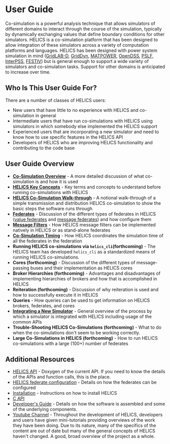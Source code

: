 # User Guide #

Co-simulation is a powerful analysis technique that allows simulators of different domains to interact through the course of the simulation, typically by dynamically exchanging values that define boundary conditions for other simulators. HELICS is a co-simulation platform that has been designed to allow integration of these simulators across a variety of computation platforms and languages. HELICS has been designed with power system simulation in mind ([GridLAB-D](https://github.com/gridlab-d/gridlab-d), [GridDyn](https://github.com/LLNL/GridDyn), [MATPOWER](https://github.com/GMLC-TDC/MATPOWER-wrapper), [OpenDSS](https://sourceforge.net/projects/electricdss/), [PSLF](https://github.com/GMLC-TDC/PSLF-wrapper), [InterPSS](https://github.com/InterPSS-Project/ipss-common), [FESTIV](https://www.nrel.gov/grid/festiv-model.html)) but is general enough to support a wide variety of simulators and co-simulation tasks. Support for other domains is anticipated to increase over time.

## Who Is This User Guide For? ##
There are a number of classes of HELICS users:

* New users that have little to no experience with HELICS and co-simulation in general
* Intermediate users that have run co-simulations with HELICS using simulators in which somebody else implemented the HELICS support
* Experienced users that are incorporating a new simulator and need to know how to use specific features in the HELICS API
* Developers of HELICS who are improving HELICS functionality and contributing to the code base


## User Guide Overview ##
* [**Co-Simulation Overview**](./co-simulation_overview.md) - A more detailed discussion of what co-simulation is and how it is used
* [**HELICS Key Concepts**](./helics_key_concepts) - Key terms and concepts to understand before running co-simulations with HELICS
* [**HELICS Co-Simulation Walk-through**](./helics_co-sim_sequence.md) - A notional walk-through of a simple transmission and distribution HELICS co-simulation to show the basic steps the software runs through
* [**Federates**](./federates.md) - Discussion of the different types of federates in HELICS ([value federates](./value_federates.md) and [message federates](./message_federates.md)) and how configure them
* [**Message Filters**](./filters) - How HELICS message filters can be implemented natively in HELICS or as stand-alone federates
* [**Co-Simulation Timing**](./timing.md) - How HELICS coordinates the simulation time of all the federates in the federation
* **Running HELICS co-simulations via `helics_cli`(forthcoming)** - The HELICS team has developed `helics_cli` as a standardized means of running HELICS co-simulations.
* **Cores (forthcoming)** - Discussion of the different types of message-passing buses and their implementation as HELICS cores
* **Broker Hierarchies (forthcoming)** - Advantages and disadvantages of implementing hierarchies of brokers and how that is accomplished in HELICS
* **Reiteration (forthcoming)** - Discussion of why reiteration is used and how to successfully execute it in HELICS
* **Queries** - How queries can be used to get information on HELICS brokers, federates, and cores
* [**Integrating a New Simulator**](./simulator_integration.md) - General overview of the process by which a simulator is integrated with HELICS including usage of the common APIs
* **Trouble-Shooting HELICS Co-Simulations (forthcoming)** - What to do when the co-simulations don't seem to be working correctly.
* **Large Co-Simulations in HELICS (forthcoming)** - How to run HELICS co-simulations with a large (100+) number of federates

## Additional Resources ##
* [HELICS API](../doxygen/index.html) - Doxygen of the current API. If you need to know the details of the APIs and function calls, this is the place.
* [HELICS federate configuration](../configuration/index.html) - Details on how the federates can be configured
* [Installation](../installation/index.html) -  Instructions on how to install HELICS
* [C API](../c-api-reference/index.html)
* [Developer's Guide](../developer-guide/index.html) - Details on how the software is assembled and some of the underlying components.
* [Youtube Channel](https://www.youtube.com/channel/UCPa81c4BVXEYXt2EShTzbcg/featured) - Throughout the development of HELICS, developers and users have given mini-tutorials providing overviews of the work they have been doing. Due to its nature, many of the specifics of the content are out of date but many of the general concepts of HELICS haven't changed. A good, broad overview of the project as a whole.
